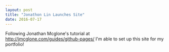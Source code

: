 ```yaml
---
layout: post
title: "Jonathon Lin Launches Site"
date: 2016-07-17
---
```


Following Jonathan Mcglone's tutorial at <http://jmcglone.com/guides/github-pages/> I'm able to set up this site for my portfolio!
